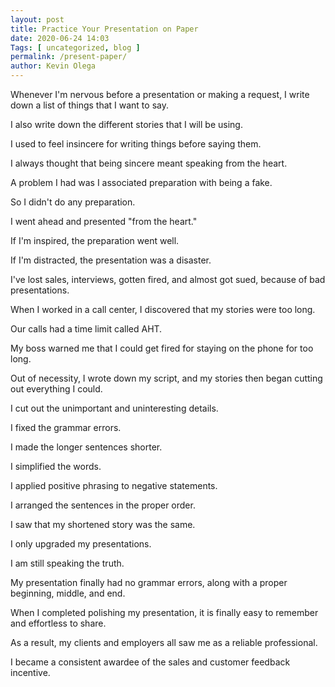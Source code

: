 ```yaml
--- 
layout: post 
title: Practice Your Presentation on Paper
date: 2020-06-24 14:03
Tags: [ uncategorized, blog ]
permalink: /present-paper/ 
author: Kevin Olega 
--- 
```

Whenever I'm nervous before a presentation or making a request, I write down a list of things that I want to say.

I also write down the different stories that I will be using.

I used to feel insincere for writing things before saying them.

I always thought that being sincere meant speaking from the heart.

A problem I had was I associated preparation with being a fake.

So I didn't do any preparation.

I went ahead and presented "from the heart."

If I'm inspired, the preparation went well.

If I'm distracted, the presentation was a disaster.

I've lost sales, interviews, gotten fired, and almost got sued, because of bad presentations.

When I worked in a call center, I discovered that my stories were too long.

Our calls had a time limit called AHT.

My boss warned me that I could get fired for staying on the phone for too long.

Out of necessity, I wrote down my script, and my stories then began cutting out everything I could.

I cut out the unimportant and uninteresting details.

I fixed the grammar errors.

I made the longer sentences shorter.

I simplified the words.

I applied positive phrasing to negative statements.

I arranged the sentences in the proper order.

I saw that my shortened story was the same.

I only upgraded my presentations.

I am still speaking the truth.

My presentation finally had no grammar errors, along with a proper beginning, middle, and end.

When I completed polishing my presentation, it is finally easy to remember and effortless to share.

As a result, my clients and employers all saw me as a reliable professional.

I became a consistent awardee of the sales and customer feedback incentive.
